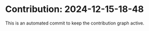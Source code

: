 # Contribution: 2024-12-15-18-48
This is an automated commit to keep the contribution graph active.
